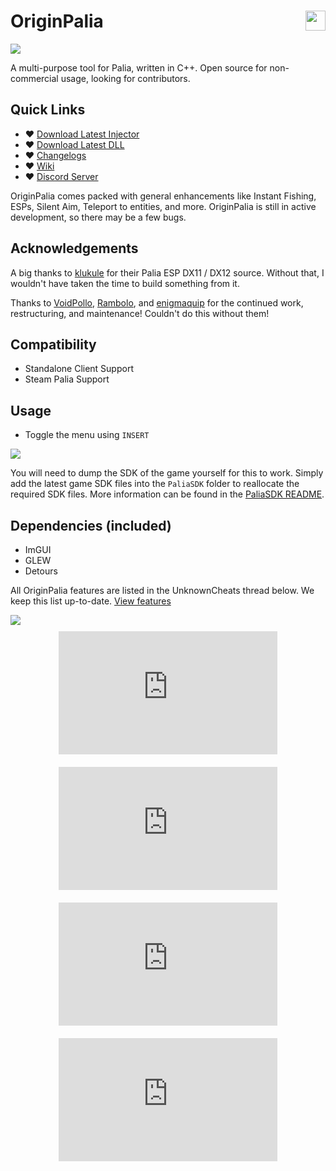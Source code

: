 # OriginPalia <a href="https://www.unknowncheats.me/forum/palia/636934-originpalia-feature-packed-multitool-imagine.html"><img align="right" src="https://i.gyazo.com/7e7b0b3f8bd20565233fe2f3fb08d250.png" width="32" height="32"></a>
<img align="center" src="https://i.gyazo.com/5254871e345d926e03be4757590b6eac.png" width="auto" height="auto">

A multi-purpose tool for Palia, written in C++. Open source for non-commercial usage, looking for contributors.

## Quick Links
- ♥ [Download Latest Injector](https://github.com/Wimberton/OriginPalia/releases/tag/Injector)
- ♥ [Download Latest DLL](https://github.com/Wimberton/OriginPalia/releases/tag/release)
- ♥ [Changelogs](https://github.com/Wimberton/OriginPalia/wiki/Changelogs-%E2%80%90-DLL)
- ♥ [Wiki](https://github.com/Wimberton/OriginPalia/wiki)
- ♥ [Discord Server](https://discord.gg/originsoftware)

OriginPalia comes packed with general enhancements like Instant Fishing, ESPs, Silent Aim, Teleport to entities, and more. OriginPalia is still in active development, so there may be a few bugs.

## Acknowledgements
A big thanks to [klukule](https://github.com/klukule/PaliaHook) for their Palia ESP DX11 / DX12 source. Without that, I wouldn't have taken the time to build something from it.

Thanks to [VoidPollo](https://github.com/VoidPollo), [Rambolo](https://github.com/Rambolo), and [enigmaquip](https://github.com/enigmaquip) for the continued work, restructuring, and maintenance! Couldn't do this without them!

## Compatibility
- Standalone Client Support
- Steam Palia Support

## Usage
- Toggle the menu using `INSERT`

<img align="center" src="https://i.gyazo.com/c12d0c130c168678cfe9ab9dbc946c2a.png" width="auto" height="auto">

You will need to dump the SDK of the game yourself for this to work. Simply add the latest game SDK files into the `PaliaSDK` folder to reallocate the required SDK files.
More information can be found in the [PaliaSDK README](https://github.com/Wimberton/OriginPalia/tree/main/PaliaSDK).

## Dependencies (included)
- ImGUI
- GLEW
- Detours

All OriginPalia features are listed in the UnknownCheats thread below. We keep this list up-to-date. [View features](https://www.unknowncheats.me/forum/palia/636934-originpalia-feature-packed-multitool-imagine.html)

<img align="center" src="https://i.gyazo.com/3a89405c73b7c5b1eed730ad8cc95e47.png" width="auto" height="auto">

<div style="display: flex; flex-wrap: wrap; justify-content: center;">
  <div style="margin: 10px;">
    <iframe width="350" height="197" src="https://www.youtube.com/watch?v=5OQ5uGaM0kE" frameborder="0" allowfullscreen></iframe>
  </div>
  <div style="margin: 10px;">
    <iframe width="350" height="197" src="https://www.youtube.com/watch?v=ALkbSGdtE4k" frameborder="0" allowfullscreen></iframe>
  </div>
  <div style="margin: 10px;">
    <iframe width="350" height="197" src="https://www.youtube.com/watch?v=WECXNUJx1ME" frameborder="0" allowfullscreen></iframe>
  </div>
  <div style="margin: 10px;">
    <iframe width="350" height="197" src="https://youtu.be/vso_yAm8RCE" frameborder="0" allowfullscreen></iframe>
  </div>
</div>
